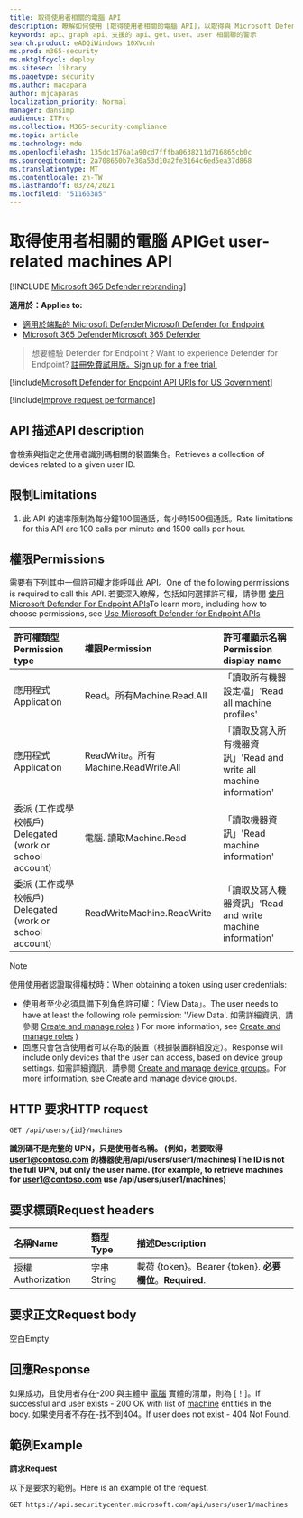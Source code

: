 ```yaml
---
title: 取得使用者相關的電腦 API
description: 瞭解如何使用 [取得使用者相關的電腦 API]，以取得與 Microsoft Defender for Endpoint 中的使用者識別碼相關的裝置集合。
keywords: api、graph api、支援的 api、get、user、user 相關聯的警示
search.product: eADQiWindows 10XVcnh
ms.prod: m365-security
ms.mktglfcycl: deploy
ms.sitesec: library
ms.pagetype: security
ms.author: macapara
author: mjcaparas
localization_priority: Normal
manager: dansimp
audience: ITPro
ms.collection: M365-security-compliance
ms.topic: article
ms.technology: mde
ms.openlocfilehash: 135dc1d76a1a90cd7fffba0638211d716865cb0c
ms.sourcegitcommit: 2a708650b7e30a53d10a2fe3164c6ed5ea37d868
ms.translationtype: MT
ms.contentlocale: zh-TW
ms.lasthandoff: 03/24/2021
ms.locfileid: "51166385"
---
```

# <a name="get-user-related-machines-api"></a><span data-ttu-id="a0945-104">取得使用者相關的電腦 API</span><span class="sxs-lookup"><span data-stu-id="a0945-104">Get user-related machines API</span></span>

[!INCLUDE [Microsoft 365 Defender rebranding](../../includes/microsoft-defender.md)]

<span data-ttu-id="a0945-105">**適用於：**</span><span class="sxs-lookup"><span data-stu-id="a0945-105">**Applies to:**</span></span>
- [<span data-ttu-id="a0945-106">適用於端點的 Microsoft Defender</span><span class="sxs-lookup"><span data-stu-id="a0945-106">Microsoft Defender for Endpoint</span></span>](https://go.microsoft.com/fwlink/p/?linkid=2154037)
- [<span data-ttu-id="a0945-107">Microsoft 365 Defender</span><span class="sxs-lookup"><span data-stu-id="a0945-107">Microsoft 365 Defender</span></span>](https://go.microsoft.com/fwlink/?linkid=2118804)

> <span data-ttu-id="a0945-108">想要體驗 Defender for Endpoint？</span><span class="sxs-lookup"><span data-stu-id="a0945-108">Want to experience Defender for Endpoint?</span></span> [<span data-ttu-id="a0945-109">註冊免費試用版。</span><span class="sxs-lookup"><span data-stu-id="a0945-109">Sign up for a free trial.</span></span>](https://www.microsoft.com/microsoft-365/windows/microsoft-defender-atp?ocid=docs-wdatp-exposedapis-abovefoldlink) 


[!include[Microsoft Defender for Endpoint API URIs for US Government](../../includes/microsoft-defender-api-usgov.md)]

[!include[Improve request performance](../../includes/improve-request-performance.md)]

## <a name="api-description"></a><span data-ttu-id="a0945-110">API 描述</span><span class="sxs-lookup"><span data-stu-id="a0945-110">API description</span></span>
<span data-ttu-id="a0945-111">會檢索與指定之使用者識別碼相關的裝置集合。</span><span class="sxs-lookup"><span data-stu-id="a0945-111">Retrieves a collection of devices related to a given user ID.</span></span>


## <a name="limitations"></a><span data-ttu-id="a0945-112">限制</span><span class="sxs-lookup"><span data-stu-id="a0945-112">Limitations</span></span>
1. <span data-ttu-id="a0945-113">此 API 的速率限制為每分鐘100個通話，每小時1500個通話。</span><span class="sxs-lookup"><span data-stu-id="a0945-113">Rate limitations for this API are 100 calls per minute and 1500 calls per hour.</span></span>


## <a name="permissions"></a><span data-ttu-id="a0945-114">權限</span><span class="sxs-lookup"><span data-stu-id="a0945-114">Permissions</span></span>
<span data-ttu-id="a0945-115">需要有下列其中一個許可權才能呼叫此 API。</span><span class="sxs-lookup"><span data-stu-id="a0945-115">One of the following permissions is required to call this API.</span></span> <span data-ttu-id="a0945-116">若要深入瞭解，包括如何選擇許可權，請參閱 [使用 Microsoft Defender For Endpoint APIs](apis-intro.md)</span><span class="sxs-lookup"><span data-stu-id="a0945-116">To learn more, including how to choose permissions, see [Use Microsoft Defender for Endpoint APIs](apis-intro.md)</span></span>

<span data-ttu-id="a0945-117">許可權類型</span><span class="sxs-lookup"><span data-stu-id="a0945-117">Permission type</span></span> |   <span data-ttu-id="a0945-118">權限</span><span class="sxs-lookup"><span data-stu-id="a0945-118">Permission</span></span>  |   <span data-ttu-id="a0945-119">許可權顯示名稱</span><span class="sxs-lookup"><span data-stu-id="a0945-119">Permission display name</span></span>
:---|:---|:---
<span data-ttu-id="a0945-120">應用程式</span><span class="sxs-lookup"><span data-stu-id="a0945-120">Application</span></span> |   <span data-ttu-id="a0945-121">Read。所有</span><span class="sxs-lookup"><span data-stu-id="a0945-121">Machine.Read.All</span></span> |  <span data-ttu-id="a0945-122">「讀取所有機器設定檔」</span><span class="sxs-lookup"><span data-stu-id="a0945-122">'Read all machine profiles'</span></span>
<span data-ttu-id="a0945-123">應用程式</span><span class="sxs-lookup"><span data-stu-id="a0945-123">Application</span></span> |   <span data-ttu-id="a0945-124">ReadWrite。所有</span><span class="sxs-lookup"><span data-stu-id="a0945-124">Machine.ReadWrite.All</span></span> | <span data-ttu-id="a0945-125">「讀取及寫入所有機器資訊」</span><span class="sxs-lookup"><span data-stu-id="a0945-125">'Read and write all machine information'</span></span>
<span data-ttu-id="a0945-126">委派 (工作或學校帳戶) </span><span class="sxs-lookup"><span data-stu-id="a0945-126">Delegated (work or school account)</span></span> | <span data-ttu-id="a0945-127">電腦. 讀取</span><span class="sxs-lookup"><span data-stu-id="a0945-127">Machine.Read</span></span> | <span data-ttu-id="a0945-128">「讀取機器資訊」</span><span class="sxs-lookup"><span data-stu-id="a0945-128">'Read machine information'</span></span>
<span data-ttu-id="a0945-129">委派 (工作或學校帳戶) </span><span class="sxs-lookup"><span data-stu-id="a0945-129">Delegated (work or school account)</span></span> | <span data-ttu-id="a0945-130">ReadWrite</span><span class="sxs-lookup"><span data-stu-id="a0945-130">Machine.ReadWrite</span></span> | <span data-ttu-id="a0945-131">「讀取及寫入機器資訊」</span><span class="sxs-lookup"><span data-stu-id="a0945-131">'Read and write machine information'</span></span>

>[!Note]
> <span data-ttu-id="a0945-132">使用使用者認證取得權杖時：</span><span class="sxs-lookup"><span data-stu-id="a0945-132">When obtaining a token using user credentials:</span></span>
>- <span data-ttu-id="a0945-133">使用者至少必須具備下列角色許可權：「View Data」。</span><span class="sxs-lookup"><span data-stu-id="a0945-133">The user needs to have at least the following role permission: 'View Data'.</span></span> <span data-ttu-id="a0945-134">如需詳細資訊，請參閱 [Create and manage roles](user-roles.md) ) </span><span class="sxs-lookup"><span data-stu-id="a0945-134">For more information, see [Create and manage roles](user-roles.md) )</span></span>
>- <span data-ttu-id="a0945-135">回應只會包含使用者可以存取的裝置（根據裝置群組設定）。</span><span class="sxs-lookup"><span data-stu-id="a0945-135">Response will include only devices that the user can access, based on device group settings.</span></span> <span data-ttu-id="a0945-136">如需詳細資訊，請參閱 [Create and manage device groups](machine-groups.md)。</span><span class="sxs-lookup"><span data-stu-id="a0945-136">For more information, see [Create and manage device groups](machine-groups.md).</span></span>

## <a name="http-request"></a><span data-ttu-id="a0945-137">HTTP 要求</span><span class="sxs-lookup"><span data-stu-id="a0945-137">HTTP request</span></span>
```
GET /api/users/{id}/machines
```

<span data-ttu-id="a0945-138">**識別碼不是完整的 UPN，只是使用者名稱。 (例如，若要取得 user1@contoso.com 的機器使用/api/users/user1/machines)**</span><span class="sxs-lookup"><span data-stu-id="a0945-138">**The ID is not the full UPN, but only the user name. (for example, to retrieve machines for user1@contoso.com use /api/users/user1/machines)**</span></span>


## <a name="request-headers"></a><span data-ttu-id="a0945-139">要求標頭</span><span class="sxs-lookup"><span data-stu-id="a0945-139">Request headers</span></span>

<span data-ttu-id="a0945-140">名稱</span><span class="sxs-lookup"><span data-stu-id="a0945-140">Name</span></span> | <span data-ttu-id="a0945-141">類型</span><span class="sxs-lookup"><span data-stu-id="a0945-141">Type</span></span> | <span data-ttu-id="a0945-142">描述</span><span class="sxs-lookup"><span data-stu-id="a0945-142">Description</span></span>
:---|:---|:---
<span data-ttu-id="a0945-143">授權</span><span class="sxs-lookup"><span data-stu-id="a0945-143">Authorization</span></span> | <span data-ttu-id="a0945-144">字串</span><span class="sxs-lookup"><span data-stu-id="a0945-144">String</span></span> | <span data-ttu-id="a0945-145">載荷 {token}。</span><span class="sxs-lookup"><span data-stu-id="a0945-145">Bearer {token}.</span></span> <span data-ttu-id="a0945-146">**必要欄位**。</span><span class="sxs-lookup"><span data-stu-id="a0945-146">**Required**.</span></span>


## <a name="request-body"></a><span data-ttu-id="a0945-147">要求正文</span><span class="sxs-lookup"><span data-stu-id="a0945-147">Request body</span></span>
<span data-ttu-id="a0945-148">空白</span><span class="sxs-lookup"><span data-stu-id="a0945-148">Empty</span></span>

## <a name="response"></a><span data-ttu-id="a0945-149">回應</span><span class="sxs-lookup"><span data-stu-id="a0945-149">Response</span></span>
<span data-ttu-id="a0945-150">如果成功，且使用者存在-200 與主體中 [電腦](machine.md) 實體的清單，則為 [！]。</span><span class="sxs-lookup"><span data-stu-id="a0945-150">If successful and user exists - 200 OK with list of [machine](machine.md) entities in the body.</span></span> <span data-ttu-id="a0945-151">如果使用者不存在-找不到404。</span><span class="sxs-lookup"><span data-stu-id="a0945-151">If user does not exist - 404 Not Found.</span></span>


## <a name="example"></a><span data-ttu-id="a0945-152">範例</span><span class="sxs-lookup"><span data-stu-id="a0945-152">Example</span></span>

<span data-ttu-id="a0945-153">**請求**</span><span class="sxs-lookup"><span data-stu-id="a0945-153">**Request**</span></span>

<span data-ttu-id="a0945-154">以下是要求的範例。</span><span class="sxs-lookup"><span data-stu-id="a0945-154">Here is an example of the request.</span></span>

```http
GET https://api.securitycenter.microsoft.com/api/users/user1/machines
```
